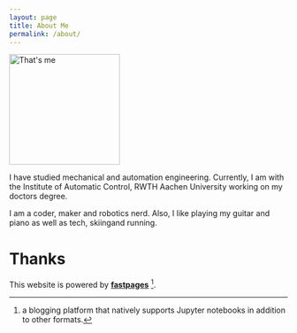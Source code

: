 ```yaml
---
layout: page
title: About Me
permalink: /about/
---
```


<img src="{{ site.baseurl }}/images/tim.jpg" alt="That's me" width="200"/>

I have studied mechanical and automation engineering.
Currently, I am with the Institute of Automatic Control, RWTH Aachen University working on my doctors degree.

I am a coder, maker and robotics nerd.
Also, I like playing my guitar and piano as well as tech, skiingand running.

# Thanks
This website is powered by **[fastpages](https://github.com/fastai/fastpages)** [^1].

[^1]:a blogging platform that natively supports Jupyter notebooks in addition to other formats.
